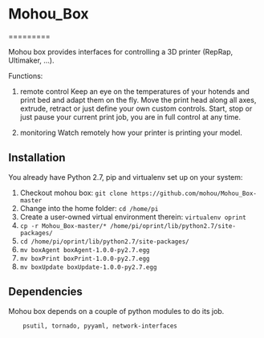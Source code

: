 # Mohou_Box
=========

Mohou box provides interfaces for controlling a 3D printer (RepRap, Ultimaker, ...). 

Functions:
1) remote control
Keep an eye on the temperatures of your hotends and print bed and adapt them on the fly.
Move the print head along all axes, extrude, retract or just define your own custom controls.
Start, stop or just pause your current print job, you are in full control at any time.

2) monitoring
Watch remotely how your printer is printing your model.

Installation
------------
You already have Python 2.7, pip and virtualenv set up on your system:

1. Checkout mohou box: `git clone https://github.com/mohou/Mohou_Box-master`
2. Change into the home folder: `cd /home/pi`
3. Create a user-owned virtual environment therein: `virtualenv oprint`
4. `cp -r Mohou_Box-master/* /home/pi/oprint/lib/python2.7/site-packages/`
5. `cd /home/pi/oprint/lib/python2.7/site-packages/`
6. `mv boxAgent boxAgent-1.0.0-py2.7.egg`
7. `mv boxPrint boxPrint-1.0.0-py2.7.egg`
8. `mv boxUpdate boxUpdate-1.0.0-py2.7.egg`

Dependencies
------------

Mohou box depends on a couple of python modules to do its job. 

        psutil, tornado, pyyaml, network-interfaces



